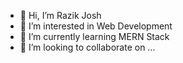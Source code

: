 - 👋 Hi, I’m Razik Josh
- 👀 I’m interested in Web Development
- 🌱 I’m currently learning MERN Stack
- 💞️ I’m looking to collaborate on ...


